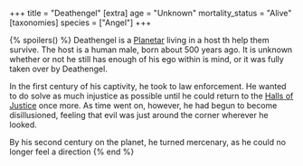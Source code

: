 +++
title = "Deathengel"
[extra]
age = "Unknown"
mortality_status = "Alive"
[taxonomies]
species = ["Angel"]
+++

{% spoilers() %}
Deathengel is a [Planetar](@/species/angel.md#planetar) living in a host th help them survive. The host is a human male, born about 500 years ago. It is unknown whether or not he still has enough of his ego within is mind, or it was fully taken over by Deathengel.

In the first century of his captivity, he took to law enforcement. He wanted to do solve as much injustice as possible until he could return to the [Halls of Justice](@/locations/celestial-planes.md#halls-of-justice) once more. As time went on, however, he had begun to become disillusioned, feeling that evil was just around the corner wherever he looked.

By his second century on the planet, he turned mercenary, as he could no longer feel a direction
{% end %}
